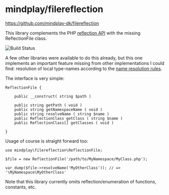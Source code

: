 mindplay/filereflection
=======================

https://github.com/mindplay-dk/filereflection

This library complements the PHP [reflection API](http://dk1.php.net/manual/en/book.reflection.php) with the missing ReflectionFile class.

![Build Status](https://github.com/mindplay-dk/filereflection/actions/workflows/tests.yml/badge.svg)

A few other libraries were available to do this already, but this one implements an
important feature missing from other implementations I could find: resolution of local
type-names according to the [name resolution rules](http://php.net/manual/en/language.namespaces.rules.php).

The interface is very simple:

    ReflectionFile {

        public __construct( string $path )

        public string getPath ( void )
        public string getNamespaceName ( void )
        public string resolveName ( string $name )
        public ReflectionClass getClass ( string $name )
        public ReflectionClass[] getClasses ( void )

    }

Usage of course is straight forward too:

    use mindplay\filereflection\ReflectionFile;

    $file = new ReflectionFile('/path/to/MyNamespace/MyClass.php');

    var_dump($file->resolveName('MyOtherClass')); // => '\MyNamespace\MyOtherClass'

Note that this library currently omits reflection/enumeration of functions, constants, etc.
